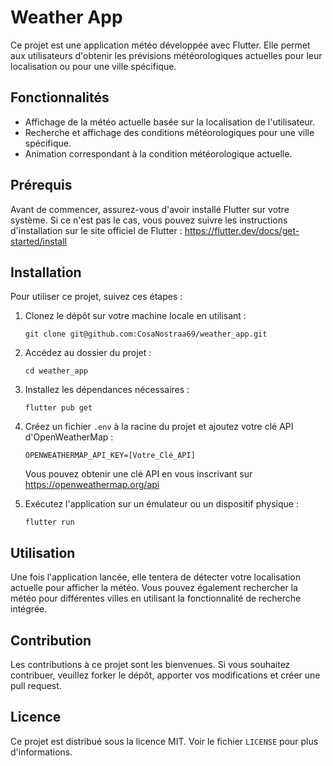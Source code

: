# Weather App

Ce projet est une application météo développée avec Flutter. Elle permet aux utilisateurs d'obtenir les prévisions météorologiques actuelles pour leur localisation ou pour une ville spécifique.

## Fonctionnalités

- Affichage de la météo actuelle basée sur la localisation de l'utilisateur.
- Recherche et affichage des conditions météorologiques pour une ville spécifique.
- Animation correspondant à la condition météorologique actuelle.

## Prérequis

Avant de commencer, assurez-vous d'avoir installé Flutter sur votre système. Si ce n'est pas le cas, vous pouvez suivre les instructions d'installation sur le site officiel de Flutter : https://flutter.dev/docs/get-started/install

## Installation

Pour utiliser ce projet, suivez ces étapes :

1. Clonez le dépôt sur votre machine locale en utilisant :

    ```
    git clone git@github.com:CosaNostraa69/weather_app.git
    ```

2. Accédez au dossier du projet :

    ```
    cd weather_app
    ```

3. Installez les dépendances nécessaires :

    ```
    flutter pub get
    ```

4. Créez un fichier `.env` à la racine du projet et ajoutez votre clé API d'OpenWeatherMap :

    ```
    OPENWEATHERMAP_API_KEY=[Votre_Clé_API]
    ```

    Vous pouvez obtenir une clé API en vous inscrivant sur https://openweathermap.org/api

5. Exécutez l'application sur un émulateur ou un dispositif physique :

    ```
    flutter run
    ```

## Utilisation

Une fois l'application lancée, elle tentera de détecter votre localisation actuelle pour afficher la météo. Vous pouvez également rechercher la météo pour différentes villes en utilisant la fonctionnalité de recherche intégrée.

## Contribution

Les contributions à ce projet sont les bienvenues. Si vous souhaitez contribuer, veuillez forker le dépôt, apporter vos modifications et créer une pull request.

## Licence

Ce projet est distribué sous la licence MIT. Voir le fichier `LICENSE` pour plus d'informations.
